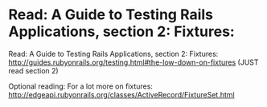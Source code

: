 # Read: A Guide to Testing Rails Applications, section 2: Fixtures:
Read: A Guide to Testing Rails Applications, section 2:
Fixtures: http://guides.rubyonrails.org/testing.html#the-low-down-on-fixtures (JUST read section 2)

Optional reading: For a lot more on fixtures: http://edgeapi.rubyonrails.org/classes/ActiveRecord/FixtureSet.html
